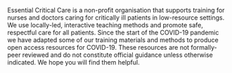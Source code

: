 Essential Critical Care is a non-profit organisation that supports training for nurses and doctors caring for critically ill patients in low-resource settings. We use locally-led, interactive teaching methods and promote safe, respectful care for all patients. Since the start of the COVID-19 pandemic we have adapted some of our training materials and methods to produce open access resources for COVID-19. These resources are not formally-peer reviewed and do not constitute official guidance unless otherwise indicated. We hope you will find them helpful.
